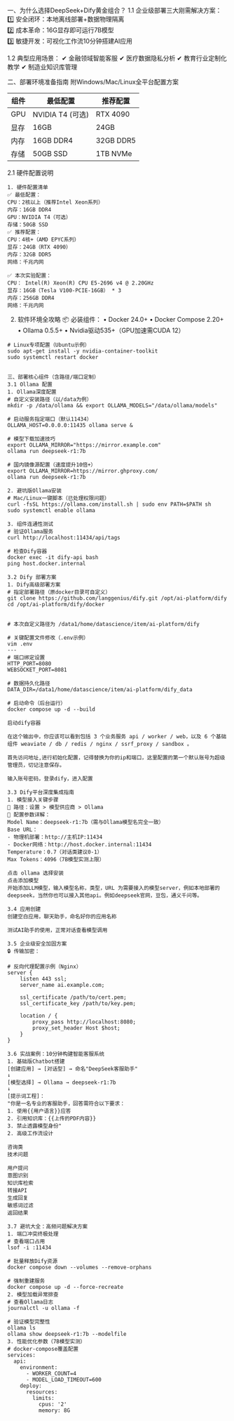 
一、为什么选择DeepSeek+Dify黄金组合？
1.1 企业级部署三大刚需解决方案：  
1️⃣ 安全闭环：本地离线部署+数据物理隔离  
2️⃣ 成本革命：16G显存即可运行7B模型  
3️⃣ 敏捷开发：可视化工作流10分钟搭建AI应用  

1.2 典型应用场景：
✔ 金融领域智能客服
✔ 医疗数据隐私分析
✔ 教育行业定制化教学
✔ 制造业知识库管理

二、部署环境准备指南
附Windows/Mac/Linux全平台配置方案


| 组件 | 最低配置         | 推荐配置  |
| ---- | ---------------- | --------- |
| GPU  | NVIDIA T4 (可选) | RTX 4090  |
| 显存 | 16GB             | 24GB      |
| 内存 | 16GB DDR4        | 32GB DDR5 |
| 存储 | 50GB SSD         | 1TB NVMe  |


2.1 硬件配置说明
```
1. 硬件配置清单
✅ 最低配置：
CPU：2核以上（推荐Intel Xeon系列）
内存：16GB DDR4
GPU：NVIDIA T4（可选）
存储：50GB SSD
✅ 推荐配置：
CPU：4核+（AMD EPYC系列）
显存：24GB（RTX 4090）
内存：32GB DDR5
网络：千兆内网

✅ 本次实验配置：
CPU： Intel(R) Xeon(R) CPU E5-2696 v4 @ 2.20GHz
显存：16GB（Tesla V100-PCIE-16GB） * 3
内存：256GB DDR4
网络：千兆内网
```

2. 软件环境全攻略
📦 必装组件：
• Docker 24.0+
• Docker Compose 2.20+
• Ollama 0.5.5+
• Nvidia驱动535+（GPU加速需CUDA 12）

```
# Linux专项配置（Ubuntu示例）
sudo apt-get install -y nvidia-container-toolkit
sudo systemctl restart docker


三、部署核心组件（含路径/端口定制）
3.1 Ollama 配置
1. Ollama深度配置
# 自定义安装路径（以/data为例）
mkdir -p /data/ollama && export OLLAMA_MODELS="/data/ollama/models"

# 启动服务指定端口（默认11434）
OLLAMA_HOST=0.0.0.0:11435 ollama serve &

# 模型下载加速技巧
export OLLAMA_MIRROR="https://mirror.example.com"
ollama run deepseek-r1:7b

# 国内镜像源配置（速度提升10倍+）
export OLLAMA_MIRROR=https://mirror.ghproxy.com/
ollama run deepseek-r1:7b

2. 避坑版Ollama安装
# Mac/Linux一键脚本（已处理权限问题）
curl -fsSL https://ollama.com/install.sh | sudo env PATH=$PATH sh
sudo systemctl enable ollama

3. 组件连通性测试
# 验证Ollama服务
curl http://localhost:11434/api/tags

# 检查Dify容器
docker exec -it dify-api bash
ping host.docker.internal

3.2 Dify 部署方案
1. Dify高级部署方案
# 指定部署路径（原docker目录可自定义）
git clone https://github.com/langgenius/dify.git /opt/ai-platform/dify
cd /opt/ai-platform/dify/docker


# 本次自定义路径为 /data1/home/datascience/item/ai-platform/dify

# 关键配置文件修改（.env示例）
vim .env
---
# 端口绑定设置
HTTP_PORT=8080
WEBSOCKET_PORT=8081

# 数据持久化路径
DATA_DIR=/data1/home/datascience/item/ai-platform/dify_data

# 启动命令（后台运行）
docker compose up -d --build

启动dify容器

在这个输出中，你应该可以看到包括 3 个业务服务 api / worker / web，以及 6 个基础组件 weaviate / db / redis / nginx / ssrf_proxy / sandbox 。

首先访问地址,进行初始化配置，记得替换为你的ip和端口，这里配置的第一个默认账号为超级管理员，切记注意保存。

输入账号密码，登录dify，进入配置

3.3 Dify平台深度集成指南
1. 模型接入关键步骤
📍 路径：设置 > 模型供应商 > Ollama
🔧 配置参数详解：
Model Name：deepseek-r1:7b（需与Ollama模型名完全一致）
Base URL：
- 物理机部署：http://主机IP:11434
- Docker网络：http://host.docker.internal:11434
Temperature：0.7（对话类建议0-1）
Max Tokens：4096（7B模型实测上限）

点击 ollama 选择安装
点击添加模型
开始添加LLM模型，输入模型名称，类型，URL 为需要接入的模型server，例如本地部署的deepseek，当然你也可以接入其他api。例如deepseek官网，豆包，通义千问等。

3.4 应用创建
创建空白应用，聊天助手，命名好你的应用名称

测试AI助手的使用，正常对话查看模型调用

3.5 企业级安全加固方案
🔒 传输加密：

# 反向代理配置示例（Nginx）
server {
    listen 443 ssl;
    server_name ai.example.com;
    
    ssl_certificate /path/to/cert.pem;
    ssl_certificate_key /path/to/key.pem;
    
    location / {
        proxy_pass http://localhost:8080;
        proxy_set_header Host $host;
    }
}

3.6 实战案例：10分钟构建智能客服系统
1. 基础版Chatbot搭建
[创建应用] → [对话型] → 命名"DeepSeek客服助手"
↓
[模型选择] → Ollama → deepseek-r1:7b
↓
[提示词工程]：
"你是一名专业的客服助手，回答需符合以下要求：
1. 使用{{用户语言}}应答
2. 引用知识库：{{上传的PDF内容}}
3. 禁止透露模型身份"
2. 高级工作流设计

咨询类
技术问题

用户提问
意图识别
知识库检索
转接API
生成回复
敏感词过滤
返回结果

3.7 避坑大全：高频问题解决方案
1. 端口冲突终极处理
# 查看端口占用
lsof -i :11434

# 批量释放Dify资源
docker compose down --volumes --remove-orphans

# 强制重建服务
docker compose up -d --force-recreate
2. 模型加载异常排查
# 查看Ollama日志
journalctl -u ollama -f

# 验证模型完整性
ollama ls
ollama show deepseek-r1:7b --modelfile
3. 性能优化参数（7B模型实测）
# docker-compose覆盖配置
services:
  api:
    environment:
      - WORKER_COUNT=4
      - MODEL_LOAD_TIMEOUT=600
    deploy:
      resources:
        limits:
          cpus: '2'
          memory: 8G
 
```
